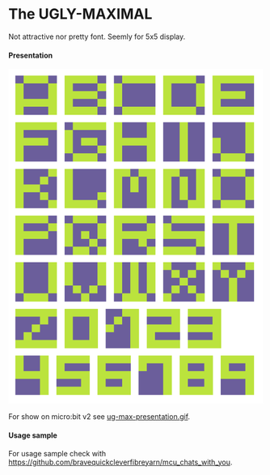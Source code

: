 # The UGLY-MAXIMAL  
Not attractive nor pretty font. Seemly for 5x5 display.

#### Presentation
![AZ09](https://github.com/bravequickcleverfibreyarn/ug_max/blob/main/pre/AZ09.png)

For show on micro:bit v2 see [ug-max-presentation.gif](https://github.com/bravequickcleverfibreyarn/ug_max/blob/main/pre/ug-max-presentation.gif).

#### Usage sample
For usage sample check with https://github.com/bravequickcleverfibreyarn/mcu_chats_with_you.
